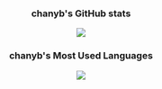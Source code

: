 <!--
**chanyb/chanyb** is a ✨ _special_ ✨ repository because its `README.md` (this file) appears on your GitHub profile.

Here are some ideas to get you started:

- 🔭 I’m currently working on ...
- 🌱 I’m currently learning ...
- 👯 I’m looking to collaborate on ...
- 🤔 I’m looking for help with ...
- 💬 Ask me about ...
- 📫 How to reach me: ...
- 😄 Pronouns: ...
- ⚡ Fun fact: ...
-->

<h3 align="center">chanyb's GitHub stats</h3>
<p align="center">
  <a href="https://github-readme-stats.vercel.app/api?username=chanyb&show_icons=true&theme=graywhite&include_all_commits=true">
    <img align="center" src="https://github-readme-stats.vercel.app/api?username=chanyb&show_icons=true&theme=graywhite&include_all_commits=true" />
  </a>
</p>

<h3 align="center">chanyb's Most Used Languages</h3>
<p align="center">
  <a href="https://github.com/chanyb">
    <img align="center" src="https://github-readme-stats.vercel.app/api/top-langs/?username=chanyb&layout=compact&show_icons=true&show_owner=true&hide_title=false&theme=graywhite" />
  </a>
</p>
